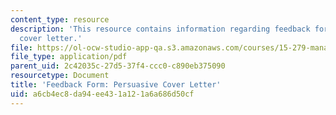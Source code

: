 ```yaml
---
content_type: resource
description: 'This resource contains information regarding feedback form: persuasive
  cover letter.'
file: https://ol-ocw-studio-app-qa.s3.amazonaws.com/courses/15-279-management-communication-for-undergraduates-fall-2012/a6cb4ec8da94ee431a121a6a686d50cf_MIT15_279F12_coverLttrFdbk.pdf
file_type: application/pdf
parent_uid: 2c42035c-27d5-37f4-ccc0-c890eb375090
resourcetype: Document
title: 'Feedback Form: Persuasive Cover Letter'
uid: a6cb4ec8-da94-ee43-1a12-1a6a686d50cf
---
```

